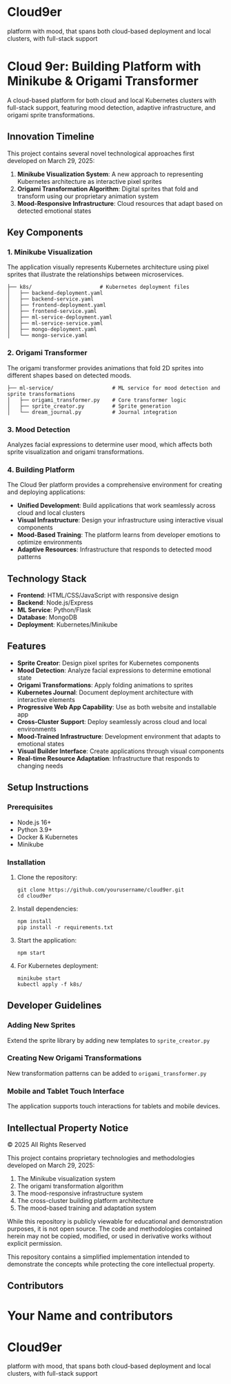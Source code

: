 # Cloud9er
platform with mood, that spans both cloud-based deployment and local clusters, with full-stack support 
# Cloud 9er: Building Platform with Minikube & Origami Transformer

A cloud-based platform for both cloud and local Kubernetes clusters with full-stack support, featuring mood detection, adaptive infrastructure, and origami sprite transformations.

## Innovation Timeline

This project contains several novel technological approaches first developed on March 29, 2025:

1. **Minikube Visualization System**: A new approach to representing Kubernetes architecture as interactive pixel sprites
2. **Origami Transformation Algorithm**: Digital sprites that fold and transform using our proprietary animation system
3. **Mood-Responsive Infrastructure**: Cloud resources that adapt based on detected emotional states

## Key Components

### 1. Minikube Visualization
The application visually represents Kubernetes architecture using pixel sprites that illustrate the relationships between microservices.

```
├── k8s/                      # Kubernetes deployment files
│   ├── backend-deployment.yaml
│   ├── backend-service.yaml
│   ├── frontend-deployment.yaml
│   ├── frontend-service.yaml
│   ├── ml-service-deployment.yaml
│   ├── ml-service-service.yaml
│   ├── mongo-deployment.yaml
│   └── mongo-service.yaml
```

### 2. Origami Transformer
The origami transformer provides animations that fold 2D sprites into different shapes based on detected moods.

```
├── ml-service/                   # ML service for mood detection and sprite transformations
│   ├── origami_transformer.py    # Core transformer logic
│   ├── sprite_creator.py         # Sprite generation
│   └── dream_journal.py          # Journal integration
```

### 3. Mood Detection
Analyzes facial expressions to determine user mood, which affects both sprite visualization and origami transformations.

### 4. Building Platform
The Cloud 9er platform provides a comprehensive environment for creating and deploying applications:
- **Unified Development**: Build applications that work seamlessly across cloud and local clusters
- **Visual Infrastructure**: Design your infrastructure using interactive visual components
- **Mood-Based Training**: The platform learns from developer emotions to optimize environments
- **Adaptive Resources**: Infrastructure that responds to detected mood patterns

## Technology Stack

- **Frontend**: HTML/CSS/JavaScript with responsive design
- **Backend**: Node.js/Express
- **ML Service**: Python/Flask
- **Database**: MongoDB
- **Deployment**: Kubernetes/Minikube

## Features

- **Sprite Creator**: Design pixel sprites for Kubernetes components
- **Mood Detection**: Analyze facial expressions to determine emotional state
- **Origami Transformations**: Apply folding animations to sprites
- **Kubernetes Journal**: Document deployment architecture with interactive elements
- **Progressive Web App Capability**: Use as both website and installable app
- **Cross-Cluster Support**: Deploy seamlessly across cloud and local environments
- **Mood-Trained Infrastructure**: Development environment that adapts to emotional states
- **Visual Builder Interface**: Create applications through visual components
- **Real-time Resource Adaptation**: Infrastructure that responds to changing needs

## Setup Instructions

### Prerequisites

- Node.js 16+
- Python 3.9+
- Docker & Kubernetes
- Minikube

### Installation

1. Clone the repository:
   ```
   git clone https://github.com/yourusername/cloud9er.git
   cd cloud9er
   ```

2. Install dependencies:
   ```
   npm install
   pip install -r requirements.txt
   ```

3. Start the application:
   ```
   npm start
   ```

4. For Kubernetes deployment:
   ```
   minikube start
   kubectl apply -f k8s/
   ```

## Developer Guidelines

### Adding New Sprites
Extend the sprite library by adding new templates to `sprite_creator.py`

### Creating New Origami Transformations
New transformation patterns can be added to `origami_transformer.py`

### Mobile and Tablet Touch Interface
The application supports touch interactions for tablets and mobile devices.

## Intellectual Property Notice

© 2025 All Rights Reserved

This project contains proprietary technologies and methodologies developed on March 29, 2025:
1. The Minikube visualization system
2. The origami transformation algorithm
3. The mood-responsive infrastructure system
4. The cross-cluster building platform architecture
5. The mood-based training and adaptation system

While this repository is publicly viewable for educational and demonstration purposes, it is not open source. The code and methodologies contained herein may not be copied, modified, or used in derivative works without explicit permission.

This repository contains a simplified implementation intended to demonstrate the concepts while protecting the core intellectual property.

## Contributors

Your Name and contributors
=======
# Cloud9er
platform with mood, that spans both cloud-based deployment and local clusters, with full-stack support 
